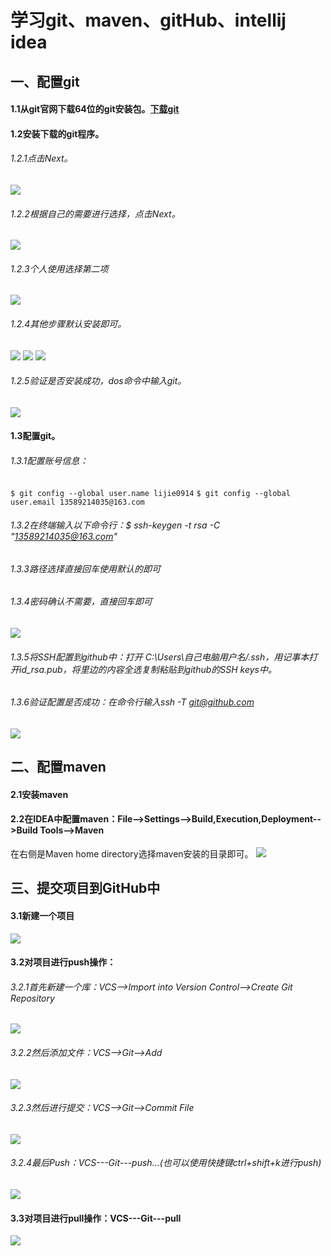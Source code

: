 # 学习git、maven、gitHub、intellij idea
## 一、配置git
#### 1.1从git官网下载64位的git安装包。[下载git](https://git-scm.com/download/win)
#### 1.2安装下载的git程序。
###### 1.2.1点击Next。
![](http://p1.bpimg.com/581766/02c5219bc6c23185.png)
###### 1.2.2根据自己的需要进行选择，点击Next。
![](http://p1.bpimg.com/581766/5382e2f923664aa9.png)
###### 1.2.3个人使用选择第二项
![](http://p1.bpimg.com/581766/57319d485933e359.png)
###### 1.2.4其他步骤默认安装即可。
![](http://p1.bpimg.com/581766/64f19740ea4626e5.png)
![](http://p1.bpimg.com/581766/96efcebc5b3f6d0f.png)
![](http://p1.bpimg.com/581766/c0eb047d6185e633.png)
###### 1.2.5验证是否安装成功，dos命令中输入git。
![](http://p1.bpimg.com/581766/4ecd5c070db4cb1b.png)
#### 1.3配置git。
###### 1.3.1配置账号信息：
`$ git config --global user.name lijie0914`
`$ git config --global user.email 13589214035@163.com`
###### 1.3.2在终端输入以下命令行：$ ssh-keygen -t rsa -C "13589214035@163.com"
###### 1.3.3路径选择直接回车使用默认的即可
###### 1.3.4密码确认不需要，直接回车即可
![](http://i1.piimg.com/581766/cbc372d153a49150.png)
###### 1.3.5将SSH配置到github中：打开 C:\Users\自己电脑用户名/.ssh，用记事本打开id_rsa.pub，将里边的内容全选复制粘贴到github的SSH keys中。
###### 1.3.6验证配置是否成功：在命令行输入ssh -T git@github.com
![](http://i1.piimg.com/581766/fb11e0af4db251e8.png)
## 二、配置maven
#### 2.1安装maven
#### 2.2在IDEA中配置maven：File-->Settings-->Build,Execution,Deployment-->Build Tools-->Maven
在右侧是Maven home directory选择maven安装的目录即可。
![](http://i1.piimg.com/581766/16d78d7cd0aef24as.png)
## 三、提交项目到GitHub中
#### 3.1新建一个项目
![](http://i1.piimg.com/581766/1e7e8603e4a258a4.png)
#### 3.2对项目进行push操作：
###### 3.2.1首先新建一个库：VCS-->Import into Version Control-->Create Git Repository
![](http://i1.piimg.com/581766/059ff2b480730d27.png)
###### 3.2.2然后添加文件：VCS-->Git-->Add
![](http://i1.piimg.com/581766/2a423c8a73e35e08.png)
###### 3.2.3然后进行提交：VCS-->Git-->Commit File
![](http://i1.piimg.com/581766/68b38b2cbde5d5f1.png)
###### 3.2.4最后Push：VCS---Git---push...(也可以使用快捷键ctrl+shift+k进行push)
![](http://p1.bqimg.com/581766/412b31a6393800e5.png)
#### 3.3对项目进行pull操作：VCS---Git---pull
![](http://i1.piimg.com/581766/8780c8366a0c3d8a.png)
